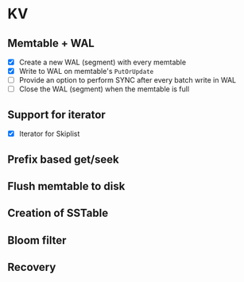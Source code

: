 # KV

## Memtable + WAL
- [X] Create a new WAL (segment) with every memtable
- [X] Write to WAL on memtable's `PutOrUpdate`
- [ ] Provide an option to perform SYNC after every batch write in WAL
- [ ] Close the WAL (segment) when the memtable is full

## Support for iterator
- [X] Iterator for Skiplist

## Prefix based get/seek
## Flush memtable to disk
## Creation of SSTable
## Bloom filter
## Recovery
